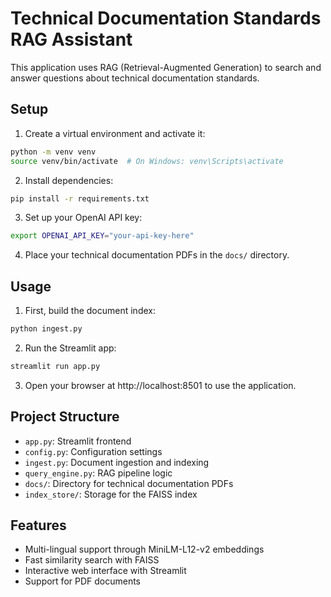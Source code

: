 # Technical Documentation Standards RAG Assistant

This application uses RAG (Retrieval-Augmented Generation) to search and answer questions about technical documentation standards.

## Setup

1. Create a virtual environment and activate it:
```bash
python -m venv venv
source venv/bin/activate  # On Windows: venv\Scripts\activate
```

2. Install dependencies:
```bash
pip install -r requirements.txt
```

3. Set up your OpenAI API key:
```bash
export OPENAI_API_KEY="your-api-key-here"
```

4. Place your technical documentation PDFs in the `docs/` directory.

## Usage

1. First, build the document index:
```bash
python ingest.py
```

2. Run the Streamlit app:
```bash
streamlit run app.py
```

3. Open your browser at http://localhost:8501 to use the application.

## Project Structure

- `app.py`: Streamlit frontend
- `config.py`: Configuration settings
- `ingest.py`: Document ingestion and indexing
- `query_engine.py`: RAG pipeline logic
- `docs/`: Directory for technical documentation PDFs
- `index_store/`: Storage for the FAISS index

## Features

- Multi-lingual support through MiniLM-L12-v2 embeddings
- Fast similarity search with FAISS
- Interactive web interface with Streamlit
- Support for PDF documents 